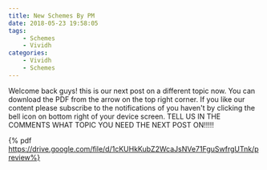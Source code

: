 ```yaml
---
title: New Schemes By PM
date: 2018-05-23 19:58:05
tags: 
    - Schemes
    - Vividh
categories:
    - Vividh
    - Schemes
---
```


Welcome back guys! this is our next post on a different topic now. You can download the PDF from the arrow on the top right corner. If you like our content please subscribe to the notifications of you haven't by clicking the bell icon on bottom right of your device screen. 
TELL US IN THE COMMENTS WHAT TOPIC YOU NEED THE NEXT POST ON!!!!!

<!-- more -->


{% pdf https://drive.google.com/file/d/1cKUHkKubZ2WcaJsNVe71FguSwfrgUTnk/preview%}